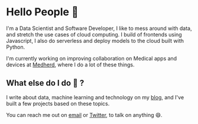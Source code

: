 # Hello People 👋

<!--
**chidindu-ogbonna/chidindu-ogbonna** is a ✨ _special_ ✨ repository because its `README.md` (this file) appears on your GitHub profile.

Here are some ideas to get you started:

- 🔭 I’m currently working on ...
- 🌱 I’m currently learning ...
- 👯 I’m looking to collaborate on ...
- 🤔 I’m looking for help with ...
- 💬 Ask me about ...
- 📫 How to reach me: ...
- 😄 Pronouns: ...
- ⚡ Fun fact: ...
-->
I'm a Data Scientist and Software Developer, I like to mess around with data, and stretch the use cases of cloud computing. I build of frontends using Javascript, I also do serverless and deploy models to the cloud built with Python.

I'm currently working on improving collaboration on Medical apps and devices at [Medherd](https://medherd.com), where I do a lot of these things.

## What else do I do 🤔 ? 
I write about data, machine learning and technology on my [blog](https://chidinduogbonna.com/blog), and I've built a few projects based on these topics.
<!-- List the projects done
* DAtahorror - Does so so so an so-->

You can reach me out on [email](mailto:hello@chidinduogbonna.com) or [Twitter](https://twitter.com/chidinduogbonna), to talk on anything 😄.
